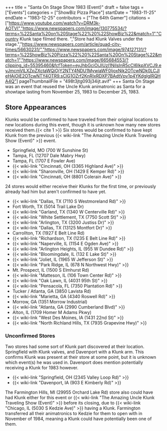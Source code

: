 +++
title = "Santa On Stage Show 1983 (Event)"
draft = false
tags = ["Events"]
categories = ["ShowBiz Pizza Place"]
startDate = "1983-11-25"
endDate = "1983-12-25"
contributors = ["The 64th Gamer"]
citations = ["https://www.youtube.com/watch?v=DRM3k-AOTVI","https://www.newspapers.com/image/130775534/?terms=%22Santa%20on%20Stage%22%20%22ShowBiz%22&match=1","Country Klunk tape filmed there. ","Store had Klunk Valves under the stage.","https://www.newspapers.com/article/quad-city-times/56630231/","https://www.newspapers.com/image/974127131/?terms=%22ShowBiz%20Pizza%22%20%22Santa%20On%20Stage%22&match=1","https://www.newspapers.com/image/665684553/?clipping_id=55395460&fcfToken=eyJhbGciOiJIUzI1NiIsInR5cCI6IkpXVCJ9.eyJmcmVlLXZpZXctaWQiOjY2NTY4NDU1MywiaWF0IjoxNjk2OTcwNDk0LCJleHAiOjE2OTcwNTY4OTR9.sClG1OZrf2KnRIxRDXP7BAdtVpv1p4YKdgIgIRQHA4Q"]
pageThumbnailFile = "498t3jtg093j34ijt.avif"
+++
Santa On Stage was an event that reused the Uncle Klunk animatronic as Santa for a showtape lasting from November 25, 1983 to December 25, 1983.

## Store Appearances

Klunks would be confirmed to have traveled from their original locations to new locations during this event, though it is unknown how many new stores received them.{{< cite 1 >}}
Six stores would be confirmed to have kept Klunk from the previous {{< wiki-link "The Amazing Uncle Klunk Traveling Show (Event)" >}} event.

- Springfield, MO (700 W Sunshine St)
- Tampa, FL (12707 Dale Mabry Hwy)
- Tampa, FL (1707 E Fowler Ave)
- {{< wiki-link "Cincinnati, OH (3365 Highland Ave)" >}}
- {{< wiki-link "Sharonville, OH (1429 E Kemper Rd)" >}}
- {{< wiki-link "Cincinnati, OH (8801 Colerain Ave)" >}}

24 stores would either receive their Klunks for the first time, or previously already had him but aren't confirmed to have yet.

- {{< wiki-link "Dallas, TX (7110 S Westmoreland Rd)" >}}
- Fort Worth, TX (5014 Trail Lake Dr)
- {{< wiki-link "Garland, TX (1340 W Centerville Rd)" >}}
- {{< wiki-link "White Settlement, TX (7750 Scott St)" >}}
- {{< wiki-link "Arlington, TX (3200 Justiss Dr)" >}}
- {{< wiki-link "Dallas, TX (13125 Montfort Dr)" >}}
- Carrollton, TX (1927 E Belt Line Rd)
- {{< wiki-link "Richardson, TX (1235 E Belt Line Rd)" >}}
- {{< wiki-link "Naperville, IL (1154 E Ogden Ave)" >}}
- {{< wiki-link "Arlington Heights, IL (955 W Dundee Rd)" >}}
- {{< wiki-link "Bloomingdale, IL (132 E Lake St)" >}}
- {{< wiki-link "Joliet, IL (1965 W Jefferson St)" >}}
- {{< wiki-link "Park Ridge, IL (678 N Northwest Hwy)" >}}
- Mt. Prospect, IL (1500 S Elmhurst Rd)
- {{< wiki-link "Matteson, IL (106 Town Center Rd)" >}}
- {{< wiki-link "Oak Lawn, IL (4031 95th St)" >}}
- {{< wiki-link "Pensacola, FL (7350 Plantation Rd)" >}}
- Tucker / Atlanta, GA (3850 Lavista Rd)
- {{< wiki-link "Marietta, GA (4340 Roswell Rd)" >}}
- Morrow, GA (1351 Morrow Industrial)
- {{< wiki-link "Atlanta, GA (2990 Cumberland Blvd)" >}}
- Alton, IL (1709 Homer M Adams Pkwy)
- {{< wiki-link "West Des Moines, IA (1431 22nd St)" >}}
- {{< wiki-link "North Richland Hills, TX (7935 Grapevine Hwy)" >}}

### Unconfirmed Stores

Two stores had some sort of Klunk part discovered at their location. Springfield with Klunk valves, and Davenport with a Klunk arm. This confirms Klunk was present at their store at some point, but it is unknown which event(s) he was used in. Davenport does mention potentially receiving a Klunk for 1983 however.

- {{< wiki-link "Springfield, OH (2345 Valley Loop Rd)" >}}
- {{< wiki-link "Davenport, IA (903 E Kimberly Rd)" >}}

The Farmington Hills, MI (29955 Orchard Lake Rd) store also could have had Klunk either for this event or {{< wiki-link "The Amazing Uncle Klunk Traveling Show (Event)" >}} before its closing, due to {{< wiki-link "Chicago, IL (5030 S Kedzie Ave)" >}} having a Klunk. Farmington transferred all their animatronics to Kedzie for them to open with in November of 1984, meaning a Klunk could have potentially been one of them.
